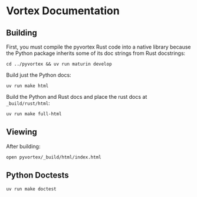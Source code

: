 # Vortex Documentation

## Building

First, you must compile the pyvortex Rust code into a native library because the Python package
inherits some of its doc strings from Rust docstrings:

```
cd ../pyvortex && uv run maturin develop
```

Build just the Python docs:

```
uv run make html
```

Build the Python and Rust docs and place the rust docs at `_build/rust/html`:

```
uv run make full-html
```

## Viewing

After building:

```
open pyvortex/_build/html/index.html
```

## Python Doctests

```
uv run make doctest
```
